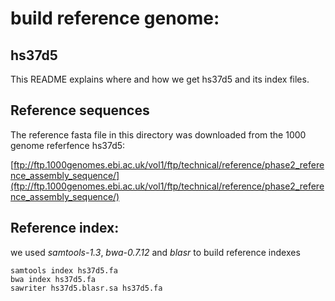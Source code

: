 # build reference genome:
## hs37d5
This README explains where and how we get hs37d5 and its index files.

## Reference sequences
The reference fasta file in this directory was downloaded from the 1000 genome referfence hs37d5:

[ftp://ftp.1000genomes.ebi.ac.uk/vol1/ftp/technical/reference/phase2_reference_assembly_sequence/](ftp://ftp.1000genomes.ebi.ac.uk/vol1/ftp/technical/reference/phase2_reference_assembly_sequence/)

## Reference index:
we used *samtools-1.3*, *bwa-0.7.12* and *blasr* to build reference indexes 
```
samtools index hs37d5.fa
bwa index hs37d5.fa
sawriter hs37d5.blasr.sa hs37d5.fa
```

